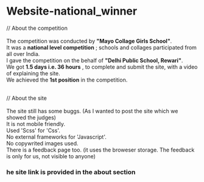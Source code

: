 # Website-national_winner

// About the competition <br><br>
The competition was conducted by  ****"Mayo Collage Girls School"****. <br>
It was a  ****national level competition**** ; schools and collages participated from all over India. <br>
I gave the competition on the behalf of ****"Delhi Public School, Rewari"****. <br>
We got  ****1.5 days i.e. 36 hours**** , to complete and submit the site, with a video of explaining the site. <br>
We achieved the ****1st position**** in the competition.
<br><br>

// About the site <br><br>
The site still has some buggs. (As I wanted to post the site which we showed the judges) <br>
It is not mobile friendly. <br>
Used 'Scss' for 'Css'. <br>
No external frameworks for 'Javascript'. <br>
No copywrited images used. <br>
There is a feedback page too. (it uses the broweser storage. The feedback is only for us, not visible to anyone) <br>

<h3>he site link is provided in the about section</h3>
